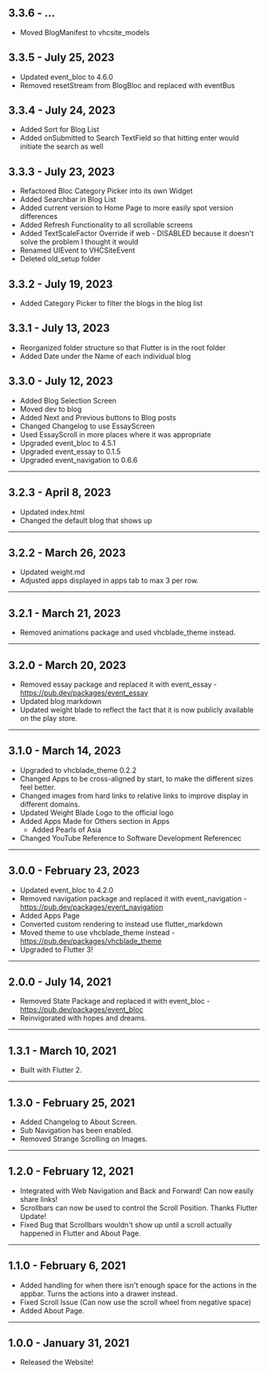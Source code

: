 ## 3.3.6 - ...

- Moved BlogManifest to vhcsite_models

## 3.3.5 - July 25, 2023

- Updated event_bloc to 4.6.0
- Removed resetStream from BlogBloc and replaced with eventBus

## 3.3.4 - July 24, 2023

- Added Sort for Blog List
- Added onSubmitted to Search TextField so that hitting enter would initiate the search as well

## 3.3.3 - July 23, 2023

- Refactored Bloc Category Picker into its own Widget
- Added Searchbar in Blog List
- Added current version to Home Page to more easily spot version differences
- Added Refresh Functionality to all scrollable screens
- Added TextScaleFactor Override if web - DISABLED because it doesn't solve the problem I thought it would
- Renamed UIEvent to VHCSiteEvent
- Deleted old_setup folder

## 3.3.2 - July 19, 2023

- Added Category Picker to filter the blogs in the blog list

## 3.3.1 - July 13, 2023

- Reorganized folder structure so that Flutter is in the root folder
- Added Date under the Name of each individual blog

## 3.3.0 - July 12, 2023

- Added Blog Selection Screen
- Moved dev to blog
- Added Next and Previous buttons to Blog posts
- Changed Changelog to use EssayScreen
- Used EssayScroll in more places where it was appropriate
- Upgraded event_bloc to 4.5.1
- Upgraded event_essay to 0.1.5
- Upgraded event_navigation to 0.6.6

-------------------------
## 3.2.3 - April 8, 2023

- Updated index.html
- Changed the default blog that shows up

-------------------------
## 3.2.2 - March 26, 2023

- Updated weight.md
- Adjusted apps displayed in apps tab to max 3 per row.

-------------------------
## 3.2.1 - March 21, 2023

- Removed animations package and used vhcblade_theme instead.

-------------------------
## 3.2.0 - March 20, 2023

- Removed essay package and replaced it with event_essay - https://pub.dev/packages/event_essay
- Updated blog markdown
- Updated weight blade to reflect the fact that it is now publicly available on the play store.

-------------------------
## 3.1.0 - March 14, 2023

- Upgraded to vhcblade_theme 0.2.2
- Changed Apps to be cross-aligned by start, to make the different sizes feel better.
- Changed images from hard links to relative links to improve display in different domains.
- Updated Weight Blade Logo to the official logo
- Added Apps Made for Others section in Apps
  - Added Pearls of Asia
- Changed YouTube Reference to Software Development Referencec

-------------------------
## 3.0.0 - February 23, 2023

- Updated event_bloc to 4.2.0
- Removed navigation package and replaced it with event_navigation - https://pub.dev/packages/event_navigation
- Added Apps Page
- Converted custom rendering to instead use flutter_markdown
- Moved theme to use vhcblade_theme instead - https://pub.dev/packages/vhcblade_theme
- Upgraded to Flutter 3!

-------------------------
## 2.0.0 - July 14, 2021

- Removed State Package and replaced it with event_bloc - https://pub.dev/packages/event_bloc
- Reinvigorated with hopes and dreams.

-------------------------
## 1.3.1 - March 10, 2021

- Built with Flutter 2.

-------------------------
## 1.3.0 - February 25, 2021

- Added Changelog to About Screen.
- Sub Navigation has been enabled.
- Removed Strange Scrolling on Images.

-------------------------
## 1.2.0 - February 12, 2021

- Integrated with Web Navigation and Back and Forward! Can now easily share links!
- Scrollbars can now be used to control the Scroll Position. Thanks Flutter Update!
- Fixed Bug that Scrollbars wouldn't show up until a scroll actually happened in Flutter and About Page.

-------------------------
## 1.1.0 - February 6, 2021

- Added handling for when there isn't enough space for the actions in the appbar. Turns the actions into a drawer instead.
- Fixed Scroll Issue (Can now use the scroll wheel from negative space)
- Added About Page.

-------------------------
## 1.0.0 - January 31, 2021

- Released the Website!